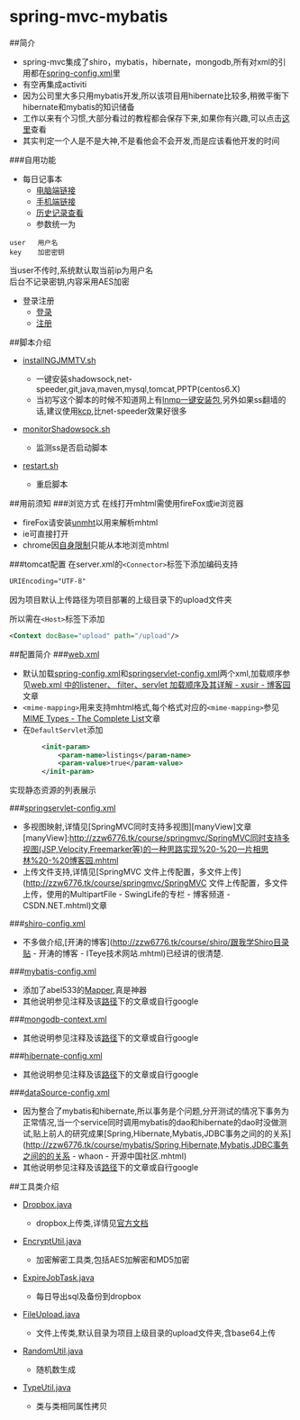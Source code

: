 # spring-mvc-mybatis

##简介
* spring-mvc集成了shiro，mybatis，hibernate，mongodb,所有对xml的引用都在[spring-config.xml](https://github.com/zzw6776/spring-mvc/blob/master/src/main/resources/spring-config.xml)里  
* 有空再集成activiti
* 因为公司里大多只用mybatis开发,所以该项目用hibernate比较多,稍微平衡下hibernate和mybatis的知识储备
* 工作以来有个习惯,大部分看过的教程都会保存下来,如果你有兴趣,可以点击[这里](http://zzw6776.tk/course/)查看
* 其实判定一个人是不是大神,不是看他会不会开发,而是应该看他开发的时间

###自用功能
* 每日记事本
    * [电脑端链接](http://zzw6776.tk/html/editor.html)
    * [手机端链接](http://zzw6776.tk/html/editor-mobile.html)
    * [历史记录查看](http://zzw6776.tk/html/editorList.html)
    * 参数统一为
```
user   用户名
key    加密密钥
```
当user不传时,系统默认取当前ip为用户名  
后台不记录密钥,内容采用AES加密

* 登录注册
	* [登录](http://zzw6776.tk/html/login.html)
	* [注册](http://zzw6776.tk/html/register.html)


##脚本介绍
* [installNGJMMTV.sh](https://github.com/zzw6776/spring-mvc/blob/master/installNGJMMTV.sh)
    * 一键安装shadowsock,net-speeder,git,java,maven,mysql,tomcat,PPTP(centos6.X)
	* 当初写这个脚本的时候不知道网上有[lnmp一键安装包](https://lnmp.org/),另外如果ss翻墙的话,建议使用[kcp](https://github.com/xtaci/kcptun),比net-speeder效果好很多

* [monitorShadowsock.sh](https://github.com/zzw6776/spring-mvc/blob/master/monitorShadowsock.sh)
    * 监测ss是否启动脚本

* [restart.sh](https://github.com/zzw6776/spring-mvc/blob/master/restart.sh)
    * 重启脚本




##用前须知
###浏览方式
    在线打开mhtml需使用fireFox或ie浏览器  
* fireFox请安装[unmht](http://www.unmht.org/unmht/en_index.html)以用来解析mhtml  
* ie可直接打开  
* chrome因[自身限制](https://developer.chrome.com/extensions/pageCapture)只能从本地浏览mhtml

###tomcat配置
在server.xml的```<Connector>```标签下添加编码支持
```xml
URIEncoding="UTF-8"
```

因为项目默认上传路径为项目部署的上级目录下的upload文件夹

所以需在```<Host>```标签下添加
```xml
<Context docBase="upload" path="/upload"/>
```

##配置简介
###[web.xml](https://github.com/zzw6776/spring-mvc/blob/master/src/main/webapp/WEB-INF/web.xml)
* 默认加载[spring-config.xml](https://github.com/zzw6776/spring-mvc/blob/master/src/main/resources/spring-config.xml)和[springservlet-config.xml](https://github.com/zzw6776/spring-mvc/blob/master/src/main/resources/springservlet-config.xml)两个xml,加载顺序参见[web.xml 中的listener、 filter、servlet 加载顺序及其详解 - xusir - 博客园](http://zzw6776.tk/course/springmvc/web.xml%20中的listener、%20filter、servlet%20加载顺序及其详解%20-%20xusir%20-%20博客园.mhtml)文章
* ```<mime-mapping>```用来支持mhtml格式,每个格式对应的```<mime-mapping>```参见[MIME Types - The Complete List](http://zzw6776.tk/course/springmvc/MIME%20Types%20-%20The%20Complete%20List.mhtml)文章
* 在```DefaultServlet```添加
```xml
        <init-param>  
            <param-name>listings</param-name>  
            <param-value>true</param-value>  
        </init-param>  
```
实现静态资源的列表展示

###[springservlet-config.xml](https://github.com/zzw6776/spring-mvc/blob/master/src/main/resources/springservlet-config.xml)

* 多视图映射,详情见[SpringMVC同时支持多视图][manyView]文章
[manyView]:http://zzw6776.tk/course/springmvc/SpringMVC同时支持多视图(JSP,Velocity,Freemarker等)的一种思路实现%20-%20一片相思林%20-%20博客园.mhtml
* 上传文件支持,详情见[SpringMVC 文件上传配置，多文件上传](http://zzw6776.tk/course/springmvc/SpringMVC 文件上传配置，多文件上传，使用的MultipartFile - SwingLife的专栏 - 博客频道 - CSDN.NET.mhtml)文章

###[shiro-config.xml](https://github.com/zzw6776/spring-mvc/blob/master/src/main/resources/shiro-config.xml)

* 不多做介绍,[开涛的博客](http://zzw6776.tk/course/shiro/跟我学Shiro目录贴 - 开涛的博客 - ITeye技术网站.mhtml)已经讲的很清楚.


###[mybatis-config.xml](https://github.com/zzw6776/spring-mvc/blob/master/src/main/resources/mybatis-config.xml)
* 添加了abel533的[Mapper](https://github.com/abel533/Mapper),真是神器
* 其他说明参见注释及该[路径](http://zzw6776.tk/course/mybatis/)下的文章或自行google

###[mongodb-context.xml](https://github.com/zzw6776/spring-mvc/blob/master/src/main/resources/mongodb-context.xml)
* 其他说明参见注释及该[路径](http://zzw6776.tk/course/mongo/)下的文章或自行google



###[hibernate-config.xml](https://github.com/zzw6776/spring-mvc/blob/master/src/main/resources/hibernate-config.xml)
* 其他说明参见注释及该[路径](http://zzw6776.tk/course/hibernate/)下的文章或自行google


###[dataSource-config.xml](https://github.com/zzw6776/spring-mvc/blob/master/src/main/resources/dataSource-config.xml)
* 因为整合了mybatis和hibernate,所以事务是个问题,分开测试的情况下事务为正常情况,当一个service同时调用mybatis的dao和hibernate的dao时没做测试,贴上前人的研究成果[Spring,Hibernate,Mybatis,JDBC事务之间的的关系](http://zzw6776.tk/course/mybatis/Spring,Hibernate,Mybatis,JDBC事务之间的的关系 - whaon - 开源中国社区.mhtml)
* 其他说明参见注释及该[路径](http://zzw6776.tk/course/dataSource/)下的文章或自行google

##工具类介绍
* [Dropbox.java](https://github.com/zzw6776/spring-mvc/blob/master/src/main/java/com/demo/util/Dropbox.java)
    * dropbox上传类,详情见[官方文档](https://github.com/dropbox/dropbox-sdk-java)

* [EncryptUtil.java](https://github.com/zzw6776/spring-mvc/blob/master/src/main/java/com/demo/util/EncryptUtil.java)
    * 加密解密工具类,包括AES加解密和MD5加密

* [ExpireJobTask.java](https://github.com/zzw6776/spring-mvc/blob/master/src/main/java/com/demo/util/ExpireJobTask.java)
    * 每日导出sql及备份到dropbox

* [FileUpload.java](https://github.com/zzw6776/spring-mvc/blob/master/src/main/java/com/demo/util/FileUpload.java)
    * 文件上传类,默认目录为项目上级目录的upload文件夹,含base64上传

* [RandomUtil.java](https://github.com/zzw6776/spring-mvc/blob/master/src/main/java/com/demo/util/RandomUtil.java)
     * 随机数生成

* [TypeUtil.java](https://github.com/zzw6776/spring-mvc/blob/master/src/main/java/com/demo/util/TypeUtil.java)
    * 类与类相同属性拷贝




